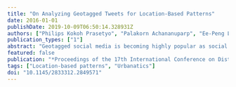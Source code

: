```yaml
---
title: "On Analyzing Geotagged Tweets for Location-Based Patterns"
date: 2016-01-01
publishDate: 2019-10-09T06:50:14.328931Z
authors: ["Philips Kokoh Prasetyo", "Palakorn Achananuparp", "Ee-Peng Lim"]
publication_types: ["1"]
abstract: "Geotagged social media is becoming highly popular as social media access is now made very easy through a wide range of mobile apps which automatically detect and augment social media posts with geo-locations. In this paper, we analyze two kinds of location-based patterns. The first is the association between location attributes and the locations of user tweets. The second is location association pattern which comprises a pair of locations that are co-visited by users. We demonstrate that through tracking the Twitter data of Singapore-based users, we are able to reveal association between users tweeting from school locations and the school type as well as the competitiveness of schools. We also discover location association patterns which involve schools and shopping malls. With these location-based patterns offering interesting insights about the visit behaviors of school and shopping mall users, we further develop an online visual application called Urbanatics to explore the location association patterns making use of both chord diagram and map visualization."
featured: false
publication: "*Proceedings of the 17th International Conference on Distributed Computing and Networking - ICDCN '16*"
tags: ["Location-based patterns", "Urbanatics"]
doi: "10.1145/2833312.2849571"
---
```


